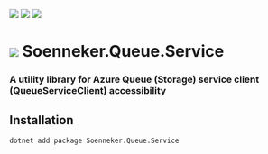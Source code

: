 [![](https://img.shields.io/nuget/v/Soenneker.Queue.Service.svg?style=for-the-badge)](https://www.nuget.org/packages/Soenneker.Queue.Service/)
[![](https://img.shields.io/github/actions/workflow/status/soenneker/soenneker.queue.service/publish-package.yml?style=for-the-badge)](https://github.com/soenneker/soenneker.queue.service/actions/workflows/publish-package.yml)
[![](https://img.shields.io/nuget/dt/Soenneker.Queue.Service.svg?style=for-the-badge)](https://www.nuget.org/packages/Soenneker.Queue.Service/)

# ![](https://user-images.githubusercontent.com/4441470/224455560-91ed3ee7-f510-4041-a8d2-3fc093025112.png) Soenneker.Queue.Service
### A utility library for Azure Queue (Storage) service client (QueueServiceClient) accessibility

## Installation

```
dotnet add package Soenneker.Queue.Service
```
